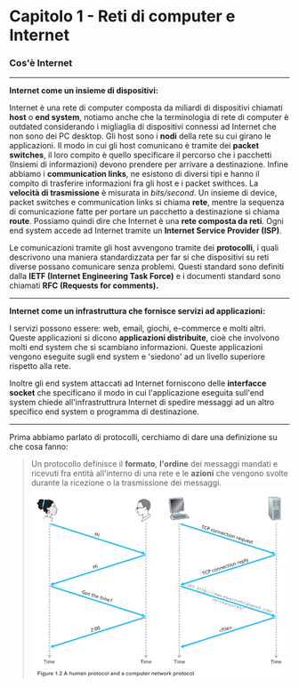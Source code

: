 # Capitolo 1 - Reti di computer e Internet

### Cos'è Internet 
---

**Internet come un insieme di dispositivi:**

Internet è una rete di computer composta da miliardi di dispositivi chiamati **host** o **end system**, notiamo anche che la terminologia di rete di computer è outdated considerando i migliaglia di dispositivi connessi ad Internet che non sono dei PC desktop. Gli host sono i **nodi** della rete su cui girano le applicazioni.
Il modo in cui gli host comunicano è tramite dei **packet switches**, il loro compito è quello specificare il percorso che i pacchetti (Insiemi di informazioni) devono prendere per arrivare a destinazione.
Infine abbiamo i **communication links**, ne esistono di diversi tipi e hanno il compito di trasferire informazioni fra gli host e i packet swithces. La **velocità di trasmissione** è misurata in *bits/second*.
Un insieme di device, packet switches e communication links si chiama **rete**, mentre la sequenza di comunicazione fatte per portare un pacchetto a destinazione si chiama **route**.
Possiamo quindi dire che Internet è una **rete composta da reti**. Ogni end system accede ad Internet tramite un **Internet Service Provider (ISP)**.

Le comunicazioni tramite gli host avvengono tramite dei **protocolli**, i quali descrivono una maniera standardizzata per far si che dispositivi su reti diverse possano comunicare senza problemi. Questi standard sono definiti dalla **IETF (Internet Engineering Task Force)** e i documenti standard sono chiamati **RFC (Requests for comments).**

---
**Internet come un infrastruttura che fornisce servizi ad applicazioni:** 

I servizi possono essere: web, email, giochi, e-commerce e molti altri. Queste applicazioni si dicono **applicazioni distribuite**, cioè che involvono molti end system che si scambiano informazioni. Queste applicazioni vengono eseguite sugli end system e 'siedono' ad un livello superiore rispetto alla rete.

Inoltre gli end system attaccati ad Internet forniscono delle **interfacce socket** che specificano il modo in cui l'applicazione eseguita sull'end system chiede all'infrastruttrura Internet di spedire messaggi ad un altro specifico end system o programma di destinazione.

---
Prima abbiamo parlato di protocolli, cerchiamo di dare una definizione su che cosa fanno:

>Un protocollo definisce il **formato**, **l'ordine** dei messaggi mandati e ricevuti fra entità all'interno di una rete e le **azioni** che vengono svolte durante la ricezione o la trasmissione dei messaggi.
![Immagine non trovata](Immagini/HumanProtocol.png)

